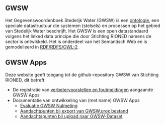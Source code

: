 ## GWSW ##
Het Gegevenswoordenboek Stedelijk Water (GWSW) is een [ontologie](https://nl.wikipedia.org/wiki/Ontologie_(informatica)), een speciale datastructuur die systemen (stelsels) en processen op het gebied van Stedelijk Water beschrijft. 
Het GWSW is een open datastandaard volgens het linked data principe die door Stichting RIONED namens de sector is ontwikkeld. 
Het is onderdeel van het Semantisch Web en is gemodelleerd in [RDF/RDFS/OWL-2](https://en.wikipedia.org/wiki/Resource_Description_Framework).

## GWSW Apps ##
Deze website geeft toegang tot de github-repository GWSW van Stichting RIONED, dit betreft: 
- De registratie van [verbetervoorstellen en foutmeldingen](https://github.com/StichtingRIONED/GWSW/issues) aangaande GWSW Apps 
- Documentatie van ontwikkeling van (met name) GWSW Apps 
	- [Evaluatie GWSW Nulmeting](index_1)
 	- [Aandachtpunten bij export van GWSW.orox bestand](index_2)
	- [Aandachtspunten bij upload naar GWSW-Dataset](index_3)

